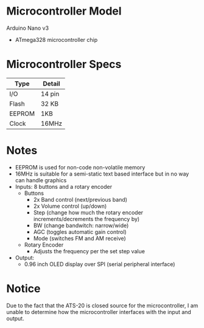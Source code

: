 # Microcontroller Model
Arduino Nano v3
* ATmega328 microcontroller chip

# Microcontroller Specs
| Type   | Detail |
| ------ | ------ |
| I/O    | 14 pin |
| Flash  | 32 KB  |
| EEPROM | 1KB    |
| Clock  | 16MHz  |

# Notes
* EEPROM is used for non-code non-volatile memory
* 16MHz is suitable for a semi-static text based interface but in no way can handle graphics
* Inputs: 8 buttons and a rotary encoder
  * Buttons
    * 2x Band control (next/previous band)
    * 2x Volume control (up/down)
    * Step (change how much the rotary encoder increments/decrements the frequency by)
    * BW (change bandwitch: narrow/wide)
    * AGC (toggles automatic gain control)
    * Mode (switches FM and AM receive)
  * Rotary Encoder
    * Adjusts the frequency per the set step value
* Output:
  * 0.96 inch OLED display over SPI (serial peripheral interface)

# Notice
Due to the fact that the ATS-20 is closed source for the microcontroller, I am unable to determine how the microcontroller interfaces with the input and output.
